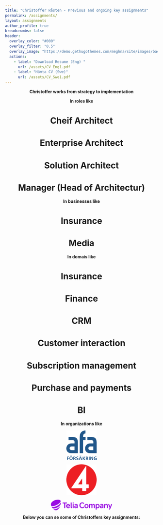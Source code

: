 ```yaml
---
title: "Christoffer Råsten - Previous and ongoing key assignments"
permalink: /assignments/
layout: assignments 
author_profile: true
breadcrumbs: false
header:
  overlay_color: "#000"
  overlay_filter: "0.5"
  overlay_image: "https://demo.gethugothemes.com/meghna/site/images/backgrounds/hero-area.jpg"
  actions:
    - label: "Download Resume (Eng) "
      url: /assets/CV_Eng1.pdf
    - label: "Hämta CV (Swe)"
      url: /assets/CV_Swe1.pdf  
---
```


<html>
  <head>
    <title>Christoffer have had roles like</title>
        <style>
      p {
         text-align: center;
         text decoration:underline;
         font-weight: bold;
      }
      h1 {
         text-align: center;
      }
    </style>
  </head>
  <body>
       <p>Christoffer works from strategy to implementation</p>
       <p>In roles like</p>
       <h1>Cheif Architect</h1>
       <h1>Enterprise Architect</h1>
       <h1>Solution Architect</h1>
       <h1>Manager (Head of Architectur)</h1>
       <p>In businesses like</p>
       <h1>Insurance</h1>
       <h1>Media</h1>
       <p>In domais like</p>
       <h1>Insurance</h1>
       <h1>Finance</h1>
       <h1>CRM</h1>
       <h1>Customer interaction</h1>
       <h1>Subscription management</h1>
       <h1>Purchase and payments</h1>
       <h1>BI</h1>
       <p>In organizations like</p>
  </body>
</html>

<img 
    style="display: block; 
           margin-left: auto;
           margin-right: auto;
           width: 20%;"
    src="/assets/images/afa-logo.svg" 
    alt="AFA Insurance">

 <img        
    style="display: block; 
           margin-left: auto;
           margin-right: auto;
           width: 20%;"
    src="/assets/TV4s.svg" 
    alt="TV4">

<img 
    style="display: block; 
           margin-left: auto;
           margin-right: auto;
           width: 40%;"
    src="/assets/images/telia.svg" 
    alt="Telia Company">



Below you can se some of Christoffers key assignments: 
